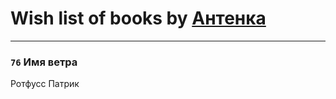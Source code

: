 # Wish list of books by [Антенка](https://plus.google.com/u/0/118158645037334943900/)
---

### `76` Имя ветра
Ротфусс Патрик

